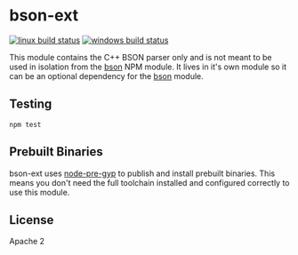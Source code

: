 # bson-ext

[![linux build status](https://secure.travis-ci.org/imlucas/bson-ext.png)](http://travis-ci.org/imlucas/bson-ext)
[![windows build status](https://ci.appveyor.com/api/projects/status/github/imlucas/bson-ext)](https://ci.appveyor.com/project/imlucas/bson-ext)

This module contains the C++ BSON parser only and is not meant to be used in
isolation from the [bson](http://npm.im/bson) NPM module. It lives in
it's own module so it can be an optional dependency for the
 [bson](http://npm.im/bson) module.


## Testing

```
npm test
```

## Prebuilt Binaries

bson-ext uses [node-pre-gyp](http://npm.im/node-pre-gyp) to publish and install
prebuilt binaries.  This means you don't need the full toolchain installed
and configured correctly to use this module.

## License

Apache 2
